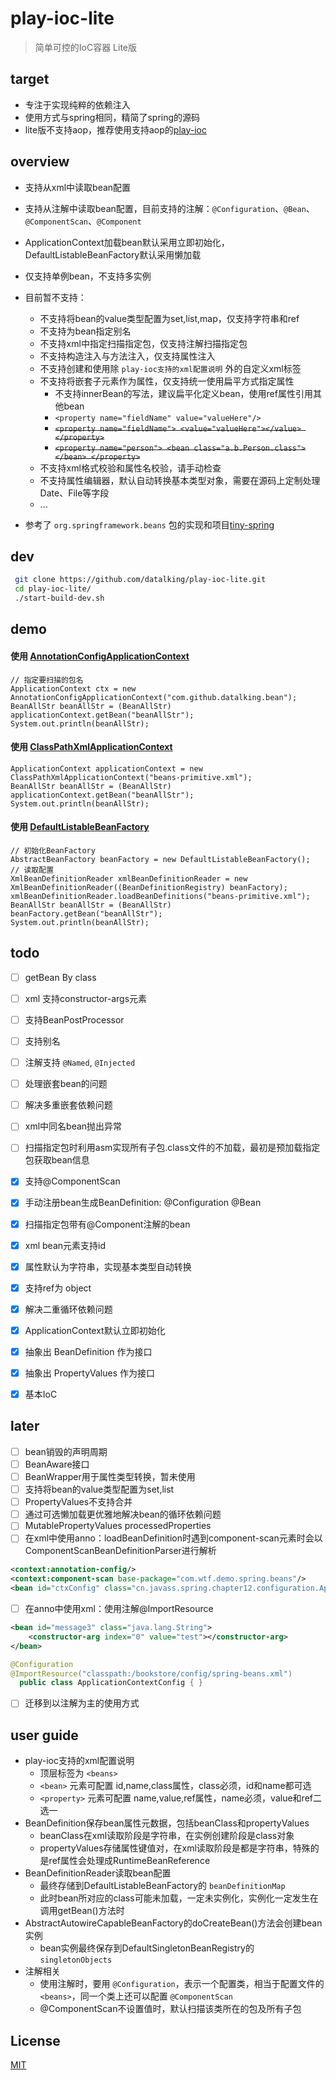 # play-ioc-lite   
>简单可控的IoC容器 Lite版  

## target
- 专注于实现纯粹的依赖注入
- 使用方式与spring相同，精简了spring的源码
- lite版不支持aop，推荐使用支持aop的[play-ioc](https://github.com/datalking/play-ioc)

## overview
- 支持从xml中读取bean配置
- 支持从注解中读取bean配置，目前支持的注解：`@Configuration`、`@Bean`、`@ComponentScan`、`@Component`
- ApplicationContext加载bean默认采用立即初始化，DefaultListableBeanFactory默认采用懒加载
- 仅支持单例bean，不支持多实例
- 目前暂不支持：
    - 不支持将bean的value类型配置为set,list,map，仅支持字符串和ref  
    - 不支持为bean指定别名
    - 不支持xml中指定扫描指定包，仅支持注解扫描指定包
    - 不支持构造注入与方法注入，仅支持属性注入
    - 不支持创建和使用除 `play-ioc支持的xml配置说明` 外的自定义xml标签
    - 不支持将嵌套子元素作为属性，仅支持统一使用扁平方式指定属性  
        - 不支持innerBean的写法，建议扁平化定义bean，使用ref属性引用其他bean
        - `<property name="fieldName" value="valueHere"/>`
        - ~~`<property name="fieldName"> <value="valueHere"></value> </property>`~~   
        - ~~`<property name="person"> <bean class="a.b.Person.class"></bean> </property>`~~   
    - 不支持xml格式校验和属性名校验，请手动检查
    - 不支持属性编辑器，默认自动转换基本类型对象，需要在源码上定制处理Date、File等字段
    - ...

- 参考了 `org.springframework.beans` 包的实现和项目[tiny-spring](https://github.com/code4craft/tiny-spring)

## dev 
```sh
 git clone https://github.com/datalking/play-ioc-lite.git
 cd play-ioc-lite/
 ./start-build-dev.sh
```

## demo
#### 使用 [AnnotationConfigApplicationContext](https://github.com/datalking/play-ioc-lite/blob/master/src/test/java/com/github/datalking/context/annotation/AnnotationConfigApplicationContextTest.java)
```
// 指定要扫描的包名
ApplicationContext ctx = new AnnotationConfigApplicationContext("com.github.datalking.bean");
BeanAllStr beanAllStr = (BeanAllStr) applicationContext.getBean("beanAllStr");
System.out.println(beanAllStr);
```
#### 使用 [ClassPathXmlApplicationContext](https://github.com/datalking/play-ioc-lite/blob/master/src/test/java/com/github/datalking/context/ApplicationContextTest.java)
```
ApplicationContext applicationContext = new ClassPathXmlApplicationContext("beans-primitive.xml");
BeanAllStr beanAllStr = (BeanAllStr) applicationContext.getBean("beanAllStr");
System.out.println(beanAllStr);
```

#### 使用 [DefaultListableBeanFactory](https://github.com/datalking/play-ioc-lite/blob/master/src/test/java/com/github/datalking/beans/BeanFactoryTest.java)
```
// 初始化BeanFactory
AbstractBeanFactory beanFactory = new DefaultListableBeanFactory();
// 读取配置
XmlBeanDefinitionReader xmlBeanDefinitionReader = new XmlBeanDefinitionReader((BeanDefinitionRegistry) beanFactory);
xmlBeanDefinitionReader.loadBeanDefinitions("beans-primitive.xml");
BeanAllStr beanAllStr = (BeanAllStr) beanFactory.getBean("beanAllStr");
System.out.println(beanAllStr);
```

## todo

- [ ] getBean By class   
- [ ] xml 支持constructor-args元素   
- [ ] 支持BeanPostProcessor   
- [ ] 支持别名   
- [ ] 注解支持 `@Named`, `@Injected`   
- [ ] 处理嵌套bean的问题   
- [ ] 解决多重嵌套依赖问题   
- [ ] xml中同名bean抛出异常   
- [ ] 扫描指定包时利用asm实现所有子包.class文件的不加载，最初是预加载指定包获取bean信息   

- [x] 支持@ComponentScan 
- [x] 手动注册bean生成BeanDefinition: @Configuration  @Bean 
- [x] 扫描指定包带有@Component注解的bean   
- [x] xml bean元素支持id   
- [x] 属性默认为字符串，实现基本类型自动转换   
- [x] 支持ref为 object   
- [x] 解决二重循环依赖问题   
- [x] ApplicationContext默认立即初始化   
- [x] 抽象出 BeanDefinition 作为接口   
- [x] 抽象出 PropertyValues 作为接口   
- [x] 基本IoC

## later
- [ ] bean销毁的声明周期   
- [ ] BeanAware接口   
- [ ] BeanWrapper用于属性类型转换，暂未使用   
- [ ] 支持将bean的value类型配置为set,list   
- [ ] PropertyValues不支持合并   
- [ ] 通过可选懒加载更优雅地解决bean的循环依赖问题   
- [ ] MutablePropertyValues processedProperties  
- [ ] 在xml中使用anno：loadBeanDefinition时遇到component-scan元素时会以ComponentScanBeanDefinitionParser进行解析    
```xml
<context:annotation-config/>
<context:component-scan base-package="com.wtf.demo.spring.beans"/>
<bean id="ctxConfig" class="cn.javass.spring.chapter12.configuration.ApplicationContextConfig"/>
```

- [ ] 在anno中使用xml：使用注解@ImportResource
```xml
<bean id="message3" class="java.lang.String">
    <constructor-arg index="0" value="test"></constructor-arg>
</bean>
```
```java
@Configuration  
@ImportResource("classpath:/bookstore/config/spring-beans.xml")
  public class ApplicationContextConfig { }
```   
- [ ] 迁移到以注解为主的使用方式

## user guide
- play-ioc支持的xml配置说明
    - 顶层标签为 `<beans>`
    - `<bean>` 元素可配置 id,name,class属性，class必须，id和name都可选
    - `<property>` 元素可配置 name,value,ref属性，name必须，value和ref二选一
- BeanDefinition保存bean属性元数据，包括beanClass和propertyValues
    - beanClass在xml读取阶段是字符串，在实例创建阶段是class对象
    - propertyValues存储属性键值对，在xml读取阶段是都是字符串，特殊的是ref属性会处理成RuntimeBeanReference
- BeanDefinitionReader读取bean配置  
    - 最终存储到DefaultListableBeanFactory的 `beanDefinitionMap`
    - 此时bean所对应的class可能未加载，一定未实例化，实例化一定发生在调用getBean()方法时
- AbstractAutowireCapableBeanFactory的doCreateBean()方法会创建bean实例
    - bean实例最终保存到DefaultSingletonBeanRegistry的 `singletonObjects` 
- 注解相关
    - 使用注解时，要用 `@Configuration`，表示一个配置类，相当于配置文件的 `<beans>`，同一个类上还可以配置 `@ComponentScan` 
    - @ComponentScan不设置值时，默认扫描该类所在的包及所有子包

## License
[MIT](http://opensource.org/licenses/MIT)




